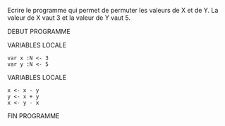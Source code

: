 Ecrire le programme qui permet de permuter les valeurs de X et de Y.
La valeur de X vaut 3 et la valeur de Y vaut 5.

DEBUT PROGRAMME

 VARIABLES LOCALE

    var x :N <- 3
    var y :N <- 5

  VARIABLES LOCALE

    x <- x - y
    y <- x + y
    x <- y - x  

FIN PROGRAMME